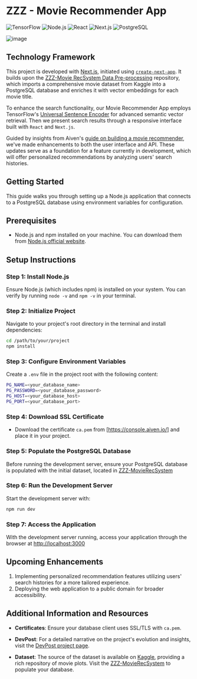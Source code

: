 # ZZZ - Movie Recommender App

![TensorFlow](https://img.shields.io/badge/TensorFlow-FF6F00?style=for-the-badge&logo=TensorFlow&logoColor=white)
![Node.js](https://img.shields.io/badge/Node.js-339933?style=for-the-badge&logo=nodedotjs&logoColor=white)
![React](https://img.shields.io/badge/React-20232A?style=for-the-badge&logo=react&logoColor=61DAFB)
![Next.js](https://img.shields.io/badge/Next.js-000000?style=for-the-badge&logo=nextdotjs&logoColor=white)
![PostgreSQL](https://img.shields.io/badge/PostgreSQL-316192?style=for-the-badge&logo=postgresql&logoColor=white)

![image](https://github.com/ZZZ-RecSys/ZZZ-MovieSearch-Client/assets/18610590/211c3c31-7c9e-47b9-81ef-5210c4f1ed73)

## Technology Framework

This project is developed with [Next.js](https://nextjs.org/), initiated using [`create-next-app`](https://github.com/vercel/next.js/tree/canary/packages/create-next-app). It builds upon the [ZZZ-Movie RecSystem Data Pre-processing](https://github.com/ZZZ-RecSys/ZZZ-MovieRecSystem) repository, which imports a comprehensive movie dataset from Kaggle into a PostgreSQL database and enriches it with vector embeddings for each movie title.

To enhance the search functionality, our Movie Recommender App employs TensorFlow's [Universal Sentence Encoder](https://www.tensorflow.org/hub/tutorials/semantic_similarity_with_tf_hub_universal_encoder) for advanced semantic vector retrieval. Then we present search results through a responsive interface built with `React` and `Next.js`.

Guided by insights from Aiven's [guide on building a movie recommender](https://aiven.io/developer/building-a-movie-recommender), we've made enhancements to both the user interface and API. These updates serve as a foundation for a feature currently in development, which will offer personalized recommendations by analyzing users' search histories.

## Getting Started

This guide walks you through setting up a Node.js application that connects to a PostgreSQL database using environment variables for configuration.

## Prerequisites

- Node.js and npm installed on your machine. You can download them from [Node.js official website](https://nodejs.org/).

## Setup Instructions

### Step 1: Install Node.js

Ensure Node.js (which includes npm) is installed on your system. You can verify by running `node -v` and `npm -v` in your terminal.

### Step 2: Initialize Project

Navigate to your project's root directory in the terminal and install dependencies:

```bash
cd /path/to/your/project
npm install
```

### Step 3: Configure Environment Variables
Create a `.env` file in the project root with the following content:

```bash
PG_NAME=<your_database_name>
PG_PASSWORD=<your_database_password>
PG_HOST=<your_database_host>
PG_PORT=<your_database_port>
```

### Step 4: Download SSL Certificate
- Download the certificate `ca.pem` from [https://console.aiven.io/] and place it in your project.

### Step 5: Populate the PostgreSQL Database

Before running the development server, ensure your PostgreSQL database is populated with the initial dataset, located in [ZZZ-MovieRecSystem](https://github.com/ZZZ-RecSys/ZZZ-MovieRecSystem)

### Step 6: Run the Development Server
Start the development server with:

```bash
npm run dev
```

### Step 7: Access the Application
With the development server running, access your application through the browser at [http://localhost:3000](http://localhost:3000)

## Upcoming Enhancements

1. Implementing personalized recommendation features utilizing users' search histories for a more tailored experience.
2. Deploying the web application to a public domain for broader accessibility.

## Additional Information and Resources

- **Certificates**: Ensure your database client uses SSL/TLS with `ca.pem`.

- **DevPost**: For a detailed narrative on the project's evolution and insights, visit the [DevPost project page](https://devpost.com/software/zzz-movie-recommender?ref_content=user-portfolio&ref_feature=in_progress).

- **Dataset**: The source of the dataset is available on [Kaggle](https://www.kaggle.com/datasets/jrobischon/wikipedia-movie-plots), providing a rich repository of movie plots.
 Visit the [ZZZ-MovieRecSystem](https://github.com/ZZZ-RecSys/ZZZ-MovieRecSystem) to populate your database.


